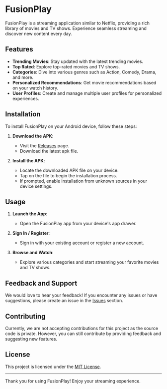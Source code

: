 # FusionPlay

FusionPlay is a streaming application similar to Netflix, providing a rich library of movies and TV shows. Experience seamless streaming and discover new content every day.

## Features

- **Trending Movies**: Stay updated with the latest trending movies.
- **Top Rated**: Explore top-rated movies and TV shows.
- **Categories**: Dive into various genres such as Action, Comedy, Drama, and more.
- **Personalized Recommendations**: Get movie recommendations based on your watch history.
- **User Profiles**: Create and manage multiple user profiles for personalized experiences.

## Installation

To install FusionPlay on your Android device, follow these steps:

1. **Download the APK**:
   - Visit the [Releases](https://github.com/ayaanhaider-dev/fusionplay/releases) page.
   - Download the latest apk file.

2. **Install the APK**:
   - Locate the downloaded APK file on your device.
   - Tap on the file to begin the installation process.
   - If prompted, enable installation from unknown sources in your device settings.

## Usage

1. **Launch the App**:
   - Open the FusionPlay app from your device's app drawer.
   
2. **Sign In / Register**:
   - Sign in with your existing account or register a new account.

3. **Browse and Watch**:
   - Explore various categories and start streaming your favorite movies and TV shows.

   
## Feedback and Support

We would love to hear your feedback! If you encounter any issues or have suggestions, please create an issue in the [Issues](https://github.com/ayaanhaider-dev/fusionplay/issues) section.

## Contributing

Currently, we are not accepting contributions for this project as the source code is private. However, you can still contribute by providing feedback and suggesting new features.

## License

This project is licensed under the [MIT License](LICENSE).

---

Thank you for using FusionPlay! Enjoy your streaming experience.

